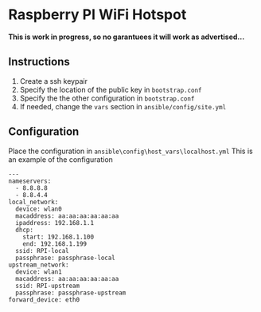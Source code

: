 # Raspberry PI WiFi Hotspot
**This is work in progress, so no garantuees it will work as advertised...**

## Instructions
1. Create a ssh keypair
2. Specify the location of the public key in `bootstrap.conf`
3. Specify the the other configuration in `bootstrap.conf`
4. If needed, change the `vars` section in `ansible/config/site.yml`

## Configuration
Place the configuration in `ansible\config\host_vars\localhost.yml`
This is an example of the configuration
```
---
nameservers:
  - 8.8.8.8
  - 8.8.4.4
local_network:
  device: wlan0
  macaddress: aa:aa:aa:aa:aa:aa
  ipaddress: 192.168.1.1
  dhcp:
    start: 192.168.1.100
    end: 192.168.1.199
  ssid: RPI-local
  passphrase: passphrase-local
upstream_network:
  device: wlan1
  macaddress: aa:aa:aa:aa:aa:aa
  ssid: RPI-upstream
  passphrase: passphrase-upstream
forward_device: eth0
```
